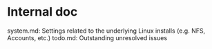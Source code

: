 # Internal doc

system.md: Settings related to the underlying Linux installs (e.g. NFS, Accounts, etc.)
todo.md: Outstanding unresolved issues
